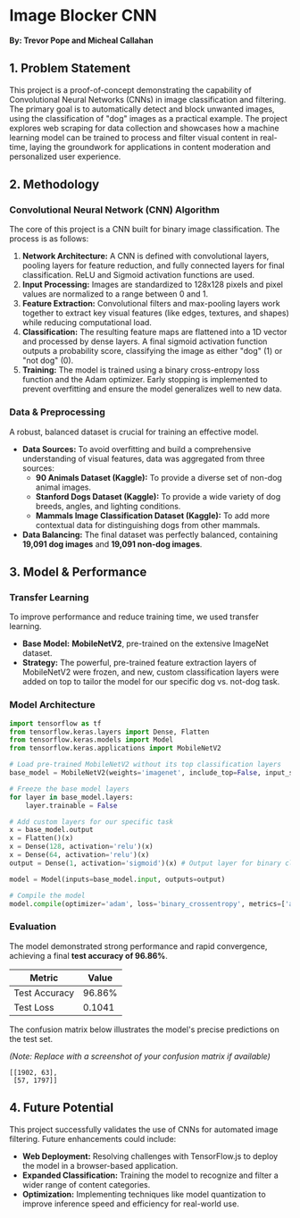 # Image Blocker CNN

**By: Trevor Pope and Micheal Callahan**

## 1. Problem Statement

This project is a proof-of-concept demonstrating the capability of Convolutional Neural Networks (CNNs) in image classification and filtering. The primary goal is to automatically detect and block unwanted images, using the classification of "dog" images as a practical example. The project explores web scraping for data collection and showcases how a machine learning model can be trained to process and filter visual content in real-time, laying the groundwork for applications in content moderation and personalized user experience.

## 2. Methodology

### Convolutional Neural Network (CNN) Algorithm

The core of this project is a CNN built for binary image classification. The process is as follows:

1.  **Network Architecture:** A CNN is defined with convolutional layers, pooling layers for feature reduction, and fully connected layers for final classification. ReLU and Sigmoid activation functions are used.
2.  **Input Processing:** Images are standardized to 128x128 pixels and pixel values are normalized to a range between 0 and 1.
3.  **Feature Extraction:** Convolutional filters and max-pooling layers work together to extract key visual features (like edges, textures, and shapes) while reducing computational load.
4.  **Classification:** The resulting feature maps are flattened into a 1D vector and processed by dense layers. A final sigmoid activation function outputs a probability score, classifying the image as either "dog" (1) or "not dog" (0).
5.  **Training:** The model is trained using a binary cross-entropy loss function and the Adam optimizer. Early stopping is implemented to prevent overfitting and ensure the model generalizes well to new data.

### Data & Preprocessing

A robust, balanced dataset is crucial for training an effective model.

* **Data Sources:** To avoid overfitting and build a comprehensive understanding of visual features, data was aggregated from three sources:
    * **90 Animals Dataset (Kaggle):** To provide a diverse set of non-dog animal images.
    * **Stanford Dogs Dataset (Kaggle):** To provide a wide variety of dog breeds, angles, and lighting conditions.
    * **Mammals Image Classification Dataset (Kaggle):** To add more contextual data for distinguishing dogs from other mammals.
* **Data Balancing:** The final dataset was perfectly balanced, containing **19,091 dog images** and **19,091 non-dog images**.

## 3. Model & Performance

### Transfer Learning

To improve performance and reduce training time, we used transfer learning.

* **Base Model:** **MobileNetV2**, pre-trained on the extensive ImageNet dataset.
* **Strategy:** The powerful, pre-trained feature extraction layers of MobileNetV2 were frozen, and new, custom classification layers were added on top to tailor the model for our specific dog vs. not-dog task.

### Model Architecture

```python
import tensorflow as tf
from tensorflow.keras.layers import Dense, Flatten
from tensorflow.keras.models import Model
from tensorflow.keras.applications import MobileNetV2

# Load pre-trained MobileNetV2 without its top classification layers
base_model = MobileNetV2(weights='imagenet', include_top=False, input_shape=(128, 128, 3))

# Freeze the base model layers
for layer in base_model.layers:
    layer.trainable = False

# Add custom layers for our specific task
x = base_model.output
x = Flatten()(x)
x = Dense(128, activation='relu')(x)
x = Dense(64, activation='relu')(x)
output = Dense(1, activation='sigmoid')(x) # Output layer for binary classification

model = Model(inputs=base_model.input, outputs=output)

# Compile the model
model.compile(optimizer='adam', loss='binary_crossentropy', metrics=['accuracy'])
````

### Evaluation

The model demonstrated strong performance and rapid convergence, achieving a final **test accuracy of 96.86%**.

| Metric        | Value  |
| ------------- | ------ |
| Test Accuracy | 96.86% |
| Test Loss     | 0.1041 |

The confusion matrix below illustrates the model's precise predictions on the test set.

*(Note: Replace with a screenshot of your confusion matrix if available)*

```
[[1902, 63],
 [57, 1797]]
```

## 4\. Future Potential

This project successfully validates the use of CNNs for automated image filtering. Future enhancements could include:

  * **Web Deployment:** Resolving challenges with TensorFlow.js to deploy the model in a browser-based application.
  * **Expanded Classification:** Training the model to recognize and filter a wider range of content categories.
  * **Optimization:** Implementing techniques like model quantization to improve inference speed and efficiency for real-world use.
